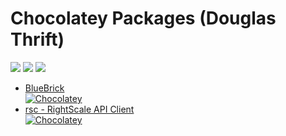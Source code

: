 # Chocolatey Packages (Douglas Thrift)

[![](https://img.shields.io/appveyor/ci/douglaswth/chocolatey-packages/master.svg?style=flat-square)](https://ci.appveyor.com/project/douglaswth/chocolatey-packages/branch/master)
[![](https://img.shields.io/badge/gist-update%20status-blue.svg?style=flat-square)](https://gist.github.com/douglaswth/d98014ed4fcaa5cc65bb902f21ce366a)
[![](https://img.shields.io/badge/chocolatey-douglaswth-884b2e.svg?style=flat-square)](https://chocolatey.org/profiles/douglaswth)

* [BlueBrick](manual/bluebrick)<br>
  [![Chocolatey](https://img.shields.io/chocolatey/v/bluebrick.svg?style=flat-square)](https://chocolatey.org/packages/bluebrick)
* [rsc - RightScale API Client](automatic/rsc)<br>
  [![Chocolatey](https://img.shields.io/chocolatey/v/rsc.svg?style=flat-square)](https://chocolatey.org/packages/rsc)
